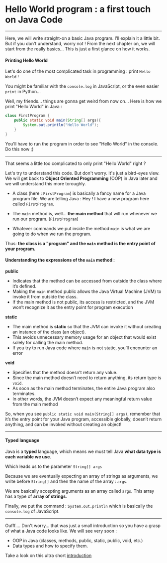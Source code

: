 # Hello World program : a first touch on Java Code

---

Here, we will write straight-on a basic Java program. I'll explain it a little bit. But if you don't understand, worry not ! From the next chapter on, we will start from the really basics... This is just a first glance on how it works.

#### Printing Hello World

Let's do one of the most complicated task in programming : print `Hello World` !

You might be familiar with the `console.log` in JavaScript, or the even easier `print` in Python...

Well, my friends... things are gonna get weird from now on... Here is how we print "Hello World" in Java :

```java
class FirstProgram {
    public static void main(String[] args){
        System.out.println("Hello World");
    }
}
```

You'll have to run the program in order to see "Hello World" in the console. Do this now ;)

---

That seems a little too complicated to only print "Hello World" right ?

Let's try to understand this code. But don't worry. It's just a bird-eyes view. We will get back to **Object Oriented Programming** (OOP) in Java later and we will understand this more toroughly.

- A class (here : `FirstProgram`) is basically a fancy name for a Java program file. We are telling Java : Hey ! I have a new program here called `FirstProgram`.

- The `main` method is, well... **the main method** that will run whenever we run our program. (`FirstProgram`)

- Whatever commands we put inside the method `main` is what we are going to do when we run the program.

Thus: **the class is a "program" and the `main` method is the entry point of your program.**

#### Understanding the expressions of the `main` method :

**public**

- Indicates that the method can be accessed from outside the class where it’s defined.
- Making the `main` method public allows the Java Virtual Machine (JVM) to invoke it from outside the class.
- If the main method is not public, its access is restricted, and the JVM won’t recognize it as the entry point for program execution

**static**

- The main method is **static** so that the JVM can invoke it without creating an instance of the class (an object).
- This avoids unnecessary memory usage for an object that would exist solely for calling the main method.
- If you try to run Java code where `main` is not static, you’ll encounter an error

**void**

- Specifies that the method doesn’t return any value.
- Since the main method doesn’t need to return anything, its return type is `void`.
- As soon as the main method terminates, the entire Java program also terminates.
- In other words, the JVM doesn’t expect any meaningful return value from the main method

So, when you see `public static void main(String[] args)`, remember that it’s the entry point for your Java program, accessible globally, doesn’t return anything, and can be invoked without creating an object!

---

#### Typed language

Java is a **typed** language, which means we must tell Java **what data type is each variable we use**.

Which leads us to the parameter `String[] args`

Because we are eventually expecting an array of strings as arguments, we write before `String[]` and then the name of the array : `args`.

We are basically accepting arguments as an array called `args`. This array has a type of **array of strings**.

Finally, we put the command : `System.out.println` which is basically the `console.log` of JavaScript.

---

Oufff.... Don't worry... that was just a small introduction so you have a grasp of what a Java code looks like. We will see very soon :

- OOP in Java (classes, methods, public, static, public, void, etc.)
- Data types and how to specify them.

Take a look on this ultra short [introduction](https://youtu.be/drQK8ciCAjY?si=vCXFQHFfElDuaNic)
